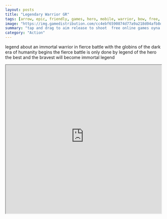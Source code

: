 ```yaml
---
layout: posts
title: "Legendary Warrior GR"
tags: [arrow, epic, friendly, games, hero, mobile, warrior, bow, free, online, games, oyna, game, free, games, play, play, games]
image: "https://img.gamedistribution.com/cc4ebf6590874d77a9a218d04afb8d50-512x384.jpeg"
summary: "tap and drag to aim release to shoot  free online games oyna game free games play play games"
category: "Action"
---
```


legend about an immortal warrior in fierce battle with the globins of the dark era of humanity begins the fierce battle is only done by legend of the hero the best and the bravest will become immortal legend

<iframe width="100%" height="480px;" src="https://html5.gamedistribution.com/cc4ebf6590874d77a9a218d04afb8d50/"></iframe>